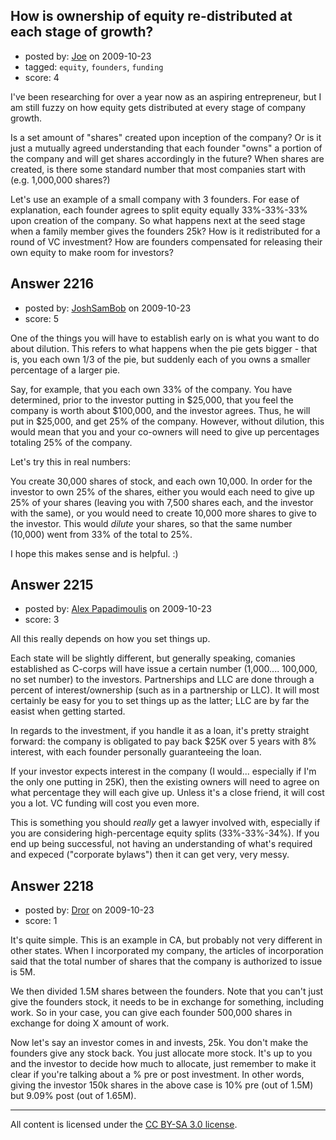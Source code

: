 ## How is ownership of equity re-distributed at each stage of growth?

- posted by: [Joe](https://stackexchange.com/users/-1/1081-joe) on 2009-10-23
- tagged: `equity`, `founders`, `funding`
- score: 4

I've been researching for over a year now as an aspiring entrepreneur, but I am still fuzzy on how equity gets distributed at every stage of company growth.  

Is a set amount of "shares" created upon inception of the company?  Or is it just a mutually agreed understanding that each founder "owns" a portion of the company and will get shares accordingly in the future?  When shares are created, is there some standard number that most companies start with (e.g. 1,000,000 shares?)

Let's use an example of a small company with 3 founders.  For ease of explanation, each founder agrees to split equity equally 33%-33%-33% upon creation of the company.   So what happens next at the seed stage when a family member gives the founders 25k?  How is it redistributed for a round of VC investment?  How are founders compensated for releasing their own equity to make room for investors?  




## Answer 2216

- posted by: [JoshSamBob](https://stackexchange.com/users/-1/940-joshsambob) on 2009-10-23
- score: 5

One of the things you will have to establish early on is what you want to do about dilution. This refers to what happens when the pie gets bigger - that is, you each own 1/3 of the pie, but suddenly each of you owns a smaller percentage of a larger pie.

Say, for example, that you each own 33% of the company. You have determined, prior to the investor putting in $25,000, that you feel the company is worth about $100,000, and the investor agrees. Thus, he will put in $25,000, and get 25% of the company. However, without dilution, this would mean that you and your co-owners will need to give up percentages totaling 25% of the company. 

Let's try this in real numbers:

You create 30,000 shares of stock, and each own 10,000. In order for the investor to own 25% of the shares, either you would each need to give up 25% of your shares (leaving you with 7,500 shares each, and the investor with the same), or you would need to create 10,000 more shares to give to the investor. This would *dilute* your shares, so that the same number (10,000) went from 33% of the total to 25%.

I hope this makes sense and is helpful. :)


## Answer 2215

- posted by: [Alex Papadimoulis](https://stackexchange.com/users/-1/123-alex-papadimoulis) on 2009-10-23
- score: 3

All this really depends on how you set things up. 

Each state will be slightly different, but generally speaking, comanies established as C-corps will have issue a certain number (1,000.... 100,000, no set number) to the investors. Partnerships and LLC are done through a percent of interest/ownership (such as in a partnership or LLC). It will most certainly be easy for you to set things up as the latter; LLC are by far the easist when getting started.

In regards to the investment, if you handle it as a loan, it's pretty straight forward: the company is obligated to pay back $25K over 5 years with 8% interest, with each founder personally guaranteeing the loan.

If your investor expects interest in the company (I would... especially if I'm the only one putting in 25K), then the existing owners will need to agree on what percentage they will each give up. Unless it's a close friend, it will cost you a lot. VC funding will cost you even more.

This is something you should *really* get a lawyer involved with, especially if you are considering high-percentage equity splits (33%-33%-34%). If you end up being successful, not having an understanding of what's required and expeced ("corporate bylaws") then it can get very, very messy.


## Answer 2218

- posted by: [Dror](https://stackexchange.com/users/-1/1057-dror) on 2009-10-23
- score: 1

It's quite simple. This is an example in CA, but probably not very different in other states.
When I incorporated my company, the articles of incorporation said that the total number of shares that the company is authorized to issue is 5M. 

We then divided 1.5M shares between the founders. Note that you can't just give the founders stock, it needs to be in exchange for something, including work. So in your case, you can give each founder 500,000 shares in exchange for doing X amount of work.

Now let's say an investor comes in and invests, 25k. You don't make the founders give any stock back. You just allocate more stock. It's up to you and the investor to decide how much to allocate, just remember to make it clear if you're talking about a % pre or post investment. In other words, giving the investor 150k shares in the above case is 10% pre (out of 1.5M) but 9.09% post (out of 1.65M). 



---

All content is licensed under the [CC BY-SA 3.0 license](https://creativecommons.org/licenses/by-sa/3.0/).
